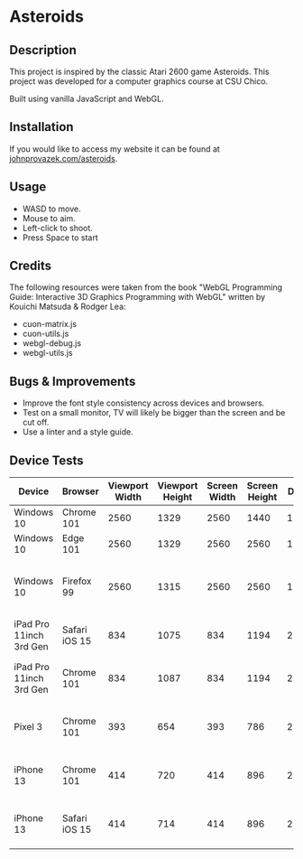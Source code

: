 ﻿# Asteroids

## Description

This project is inspired by the classic Atari 2600 game Asteroids.
This project was developed for a computer graphics course at CSU Chico. 

Built using vanilla JavaScript and WebGL.

## Installation

If you would like to access my website it can be found at [johnprovazek.com/asteroids](https://www.johnprovazek.com/asteroids).

## Usage

- WASD to move.
- Mouse to aim.
- Left-click to shoot.
- Press Space to start

## Credits

The following resources were taken from the book "WebGL Programming
Guide: Interactive 3D Graphics Programming with WebGL" written by Kouichi Matsuda
& Rodger Lea:

- cuon-matrix.js
- cuon-utils.js
- webgl-debug.js
- webgl-utils.js

## Bugs & Improvements

- Improve the font style consistency across devices and browsers.
- Test on a small monitor, TV will likely be bigger than the screen and be cut off.
- Use a linter and a style guide.

## Device Tests

| Device                  | Browser       | Viewport Width | Viewport Height | Screen Width | Screen Height | DPR  | Default View | Alt View                          | Notes                                                |
|-------------------------|---------------|----------------|-----------------|--------------|---------------|------|--------------|-----------------------------------|------------------------------------------------------|
| Windows 10              | Chrome 101    | 2560           | 1329            | 2560         | 1440          | 1.00 | 5/11/2022     | null                             |                                                      |
| Windows 10              | Edge 101      | 2560           | 1329            | 2560         | 2560          | 1.00 | 5/11/2022     | null                             |                                                      |
| Windows 10              | Firefox 99    | 2560           | 1315            | 2560         | 2560          | 1.00 | 5/11/2022     | null                             | Font too thin. Not consistent with Chrome            |
| iPad Pro 11inch 3rd Gen | Safari iOS 15 | 834            | 1075            | 834          | 1194          | 2.00 | 5/11/2022     | 5/11/2022                        | Font stretched                                       |
| iPad Pro 11inch 3rd Gen | Chrome 101    | 834            | 1087            | 834          | 1194          | 2.00 | 5/11/2022     | TV bigger than screen vertically | Font stretched                                       |
| Pixel 3                 | Chrome 101    | 393            | 654             | 393          | 786           | 2.75 | 5/11/2022     | TV bigger than screen vertically |                                                      |
| iPhone 13               | Chrome 101    | 414            | 720             | 414          | 896           | 2.00 | 5/11/2022     | TV bigger than screen vertically |                                                      |
| iPhone 13               | Safari iOS 15 | 414            | 714             | 414          | 896           | 2.00 | 5/11/2022     | TV bigger than screen vertically |                                                      |
